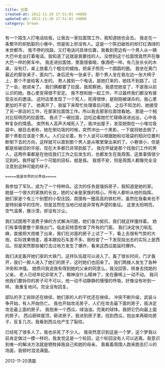 ```yaml
---
title: 拉面
created-at: 2012-11-20 17:51:01 +0800
updated-at: 2012-11-20 17:51:01 +0800
category: Dream
---
```


有一个陌生人打电话给我，让我去一家拉面馆工作，我知道她也会去。
我走在一条繁华的却肮脏的小巷中，但是街上却没有人。这是一个陈旧破败的却灯红酒绿的末世都市。
我不停的找路，又打电话问具体位置，我看到旁边有一个男人从一辆大巴中走出打着电话。我知道了这就是我要找的人。没想到这个拉面馆竟然开在像大巴一样的房车中。
我走进拉面馆，里面很昏暗，像酒吧一样。有几张长长的木桌，没有灯，桌上放着几个粗壮的蜡烛，把桌子照亮一个圆圆的圈。
我坐在离门最近的那张桌子，面向门，身后还有一张桌子。那个男人坐在我左边一张大椅子上，那个不是给客人坐的。
男人接到一个电话，是她打来的，她找不到路了。过了一会，她进来了。
我们俩都要了拉面，我观察她，我感觉她变了，不是我以前认识的她。我心里变得很不安定。
我不想和她一起工作，不过最终我们都没有接受店长的邀请。
这时店里发现了一个死人，死得很惨，是刚刚被谋杀的。我心里更加的不安了。
她离开了，我留下来帮忙处理善后问题。
之后不知怎的，她接受了另一家店的工作，在那家拉面馆工作。所以我去那家拉面馆看她。
那是一个相对比较明亮的拉面馆。
我点了一碗拉面，边吃边看她忙忙碌碌进进出出，心中各种复杂的情感。
突然有人高声大喊死人了。我冲出屋子，发现她倒在一小堆垃圾袋中。据目击者称，她在倒垃圾的时候，突然冲出一个黑影，一下就将她击倒了，那个黑影应该是个男人。人们议论着，有个人说可以根据她和垃圾袋的相对位置判断倒下去的方向，这样就可以直到那个男人是从哪里窜出来的了。小巷很小，但是都是些破旧的华丽，现在大多都已非常肮脏了。
我在怀疑是那个找我们工作的男人，这两件事都是在他找我们工作之后发生的，也都发生在我周围，这类事情很少见到的。我怀疑下一个可能的目标，就是我。
我很不安，但是周围人都像完全没注意到这种可能的样子。

`=====我是世界的分界线=====`

我参加了军队，成为了一个特种兵。这次的任务是强拆房子，我知道是她的家。
她是一个很大的家族的长女。她的父亲是家族的核心，所有人都听从他的指挥。
她们家是个有三个别墅的小型庄园，周围有一圈高高的铁栏杆。虽然在我看来也不是特别豪华的住所，但是显然在当地已经是非常有声望的象征。
这里太阳明亮，空气温黄，像沙漠，却没有沙尘。

我们试图用不浪费子弹的方式解决问题，她们奋力抵抗，我们就这样僵持着。
她们有事情要整个家族出门，临走前特意检查了所有的门窗。
我们决定快刀斩乱麻，直接把大炮推了出来，我们在对面的房子上试了一下，看上去很有气势的大炮，实际效果很差，基本跟投石车差不多。我检查了一下发现投出去的实际上是西瓜。但是突然那些被打击过地方发生了爆炸，看来这西瓜能延时爆炸。

我们决定轰开她们家的大铁门，这样队伍就可以进入了。轰了很长时间，门才轰开，我们一群人进入了她们的房子，这时她们也回来了。
我们两拨人发生了各种冲突和冲撞。
她质问我说我有得到她的父亲的同意么，我没回答，转身去找她的父亲。
老人已经年纪非常大了，眼神没什么精神了，坐在藤椅上一动不动。
我问他我们要拆你的房子可不可以，他一动不动静静的慢慢的呼吸，好像没有听到一样。
我重复地问，完全没有回复。

部队的手工拆除还在继续，她们家的人的干扰还在继续。
冲突不断升级，武装斗争开始，有人开始伤亡。
我也开始攻击房子，人们在攻击最下面的房子，我决定攻击最上面的房子。
我抱来一个西瓜，绿油油，完美的球体。我把它仍向最上面的房子。
西瓜砸碎屋顶，砸进房子，我进到房子里，找到西瓜，抱出来再砸向房子，反复几次。我看到西瓜也产生了裂纹。

已经死了很多人了。我也杀死了不少人。
我突然意识到这是一个梦，这个梦我以前肯定做过一模一样的，我发觉这是一个轮回，这个轮回没有人可以逃离。我意识到唯一的解决方法就是牺牲掉我自己和她的母亲。
我看着周围人跑来跑去打斗的场面，我顿时泪流满面。

2012-11-20清晨
